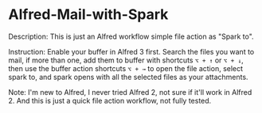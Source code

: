 # Alfred-Mail-with-Spark
Description: This is just an Alfred workflow simple file action as "Spark to".

Instruction: Enable your buffer in Alfred 3 first. Search the files you want to mail, if more than one, add them to buffer with shortcuts `⌥ + ↑` or `⌥ + ↓`,
then use the buffer action shortcuts `⌥ + →` to open the file action,
select spark to, and spark opens with all the selected files as your attachments.

Note: I'm new to Alfred, I never tried Alfred 2, not sure if it'll work in Alfred 2.
And this is just a quick file action workflow, not fully tested. 




